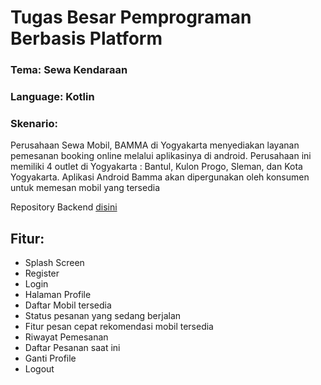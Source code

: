 <h1> Tugas Besar Pemprograman Berbasis Platform </h1>
<h3> Tema: Sewa Kendaraan </h3>
<h3> Language: Kotlin </h3>
<h3>Skenario:</h3>
<p>Perusahaan Sewa Mobil, BAMMA di Yogyakarta menyediakan layanan
pemesanan booking online melalui aplikasinya di android. Perusahaan
ini memiliki 4 outlet di Yogyakarta : Bantul, Kulon Progo, Sleman, dan
Kota Yogyakarta. Aplikasi Android Bamma akan dipergunakan oleh konsumen untuk memesan mobil yang tersedia</p>

Repository Backend <a href="https://github.com/RickyJ2/Bamma-RestAPI-WebService"> disini </a>

<h2>Fitur:</h3>
<ul> 
  <li> Splash Screen </li>
  <li> Register </li>
  <li> Login </li>
  <li> Halaman Profile </li>
  <li> Daftar Mobil tersedia </li>
  <li> Status pesanan yang sedang berjalan </li>
  <li> Fitur pesan cepat rekomendasi mobil tersedia </li>
  <li> Riwayat Pemesanan </li>
  <li> Daftar Pesanan saat ini </li>
  <li> Ganti Profile </li>
  <li> Logout </li>
</ul>
